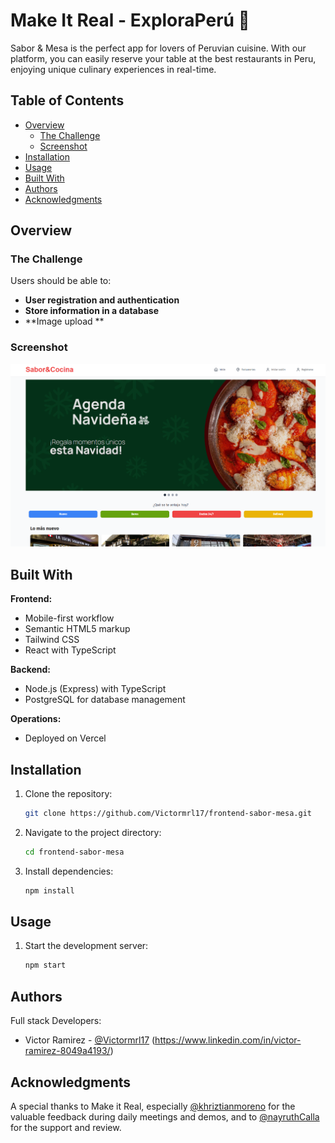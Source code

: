 # Make It Real - ExploraPerú 🧳

Sabor & Mesa is the perfect app for lovers of Peruvian cuisine. With our platform, you can easily reserve your table at the best restaurants in Peru, enjoying unique culinary experiences in real-time.

## Table of Contents

- [Overview](#overview)
  - [The Challenge](#the-challenge)
  - [Screenshot](#screenshot)
- [Installation](#installation)
- [Usage](#usage)
- [Built With](#built-with)
- [Authors](#authors)
- [Acknowledgments](#acknowledgments)

## Overview

### The Challenge

Users should be able to:

- **User registration and authentication**
- **Store information in a database**
- **Image upload **

### Screenshot

<div align="center">
  <img src="./public/assets/Imagen6.png" alt="Landing" />
</div>

## Built With

**Frontend:**

- Mobile-first workflow
- Semantic HTML5 markup
- Tailwind CSS
- React with TypeScript

**Backend:**

- Node.js (Express) with TypeScript
- PostgreSQL for database management

**Operations:**

- Deployed on Vercel

## Installation

1. Clone the repository:
   ```sh
   git clone https://github.com/Victormrl17/frontend-sabor-mesa.git
   ```
2. Navigate to the project directory:
   ```sh
   cd frontend-sabor-mesa
   ```
3. Install dependencies:
   ```sh
   npm install
   ```

## Usage

1. Start the development server:
   ```sh
   npm start
   ```

## Authors

Full stack Developers:

- Victor Ramirez - [@Victormrl17](https://github.com/Victormrl17) (https://www.linkedin.com/in/victor-ramirez-8049a4193/)

## Acknowledgments

A special thanks to Make it Real, especially [@khriztianmoreno](https://github.com/khriztianmoreno) for the valuable feedback during daily meetings and demos, and to [@nayruthCalla](https://github.com/nayruthCalla) for the support and review.
